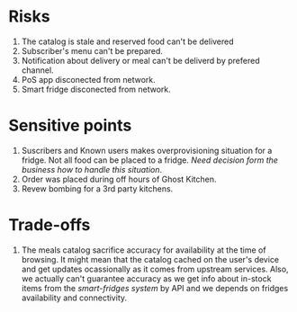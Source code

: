 # Risks 

1. The catalog is stale and reserved food can't be delivered 
2. Subscriber's menu can't be prepared. 
3. Notification about delivery or meal can't be deliverd by prefered channel. 
4. PoS app disconected from network. 
5. Smart fridge disconected from network. 


# Sensitive points 

1. Suscribers and Known users makes overprovisioning situation for a fridge. Not all food can be placed to a fridge. _Need decision form the business how to handle this situation_. 
2. Order was placed during off hours of Ghost Kitchen. 
3. Revew bombing for a 3rd party kitchens.

# Trade-offs 

1. The meals catalog sacrifice accuracy for availability at the time of browsing. It might mean that the catalog cached on the user's device and get updates ocassionally as it comes from upstream services. Also, we actually can't guarantee accuracy as we get info about in-stock items from the _smart-fridges system_ by API and we depends on fridges availability and connectivity. 


